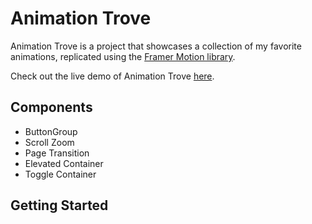 # Animation Trove

Animation Trove is a project that showcases a collection of my favorite animations, replicated using the [Framer Motion library](https://www.npmjs.com/package/framer-motion).

Check out the live demo of Animation Trove [here](https://animation-trove.vercel.app/).

## Components

- ButtonGroup
- Scroll Zoom
- Page Transition
- Elevated Container
- Toggle Container

## Getting Started
